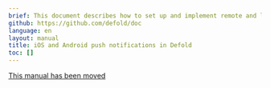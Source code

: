 ```yaml
---
brief: This document describes how to set up and implement remote and local iOS and Android push notifications for your game or application.
github: https://github.com/defold/doc
language: en
layout: manual
title: iOS and Android push notifications in Defold
toc: []
---
```


[This manual has been moved](/extension-push)
